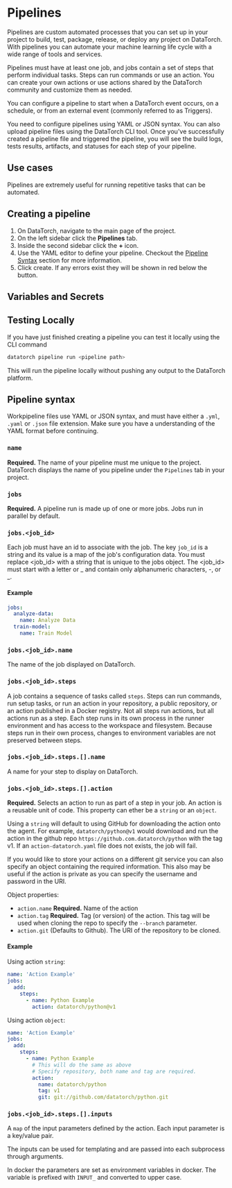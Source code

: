 # Pipelines

Pipelines are custom automated processes that you can set up in your project to
build, test, package, release, or deploy any project on DataTorch. With
pipelines you can automate your machine learning life cycle with a wide range of
tools and services.

Pipelines must have at least one job, and jobs contain a set of steps that
perform individual tasks. Steps can run commands or use an action. You can
create your own actions or use actions shared by the DataTorch community and
customize them as needed.

You can configure a pipeline to start when a DataTorch event occurs, on a
schedule, or from an external event (commonly referred to as Triggers).

You need to configure pipelines using YAML or JSON syntax. You can also upload
pipeline files using the DataTorch CLI tool. Once you've successfully created a
pipeline file and triggered the pipeline, you will see the build logs, tests
results, artifacts, and statuses for each step of your pipeline.

## Use cases

Pipelines are extremely useful for running repetitive tasks that can be automated.

## Creating a pipeline

1. On DataTorch, navigate to the main page of the project.
2. On the left sidebar click the **Pipelines** tab.
3. Inside the second sidebar click the **+** icon.
4. Use the YAML editor to define your pipeline. Checkout the [Pipeline
   Syntax](/agents/pipelines.html#pipeline-syntax) section for more information.
5. Click create. If any errors exist they will be shown in red below the button.

## Variables and Secrets

## Testing Locally

If you have just finished creating a pipeline you can test it locally using the
CLI command

```sh
datatorch pipeline run <pipeline path>
```

This will run the pipeline locally without pushing any output to the DataTorch
platform.

## Pipeline syntax

Workpipeline files use YAML or JSON syntax, and must have either a `.yml`,
`.yaml` or `.json` file extension. Make sure you have a understanding of the
YAML format before continuing.

### `name`

**Required.** The name of your pipeline must me unique to the project. DataTorch
displays the name of you pipeline under the `Pipelines` tab in your project.

### `jobs`

**Required.** A pipeline run is made up of one or more jobs. Jobs run in
parallel by default.

### `jobs.<job_id>`

Each job must have an id to associate with the job. The key `job_id` is a string
and its value is a map of the job's configuration data. You must replace
<job_id> with a string that is unique to the jobs object. The <job_id> must
start with a letter or \_ and contain only alphanumeric characters, -, or \_.

#### Example

```yaml
jobs:
  analyze-data:
    name: Analyze Data
  train-model:
    name: Train Model
```

### `jobs.<job_id>.name`

The name of the job displayed on DataTorch.

### `jobs.<job_id>.steps`

A job contains a sequence of tasks called `steps`. Steps can run commands, run
setup tasks, or run an action in your repository, a public repository, or an
action published in a Docker registry. Not all steps run actions, but all
actions run as a step. Each step runs in its own process in the runner
environment and has access to the workspace and filesystem. Because steps run in
their own process, changes to environment variables are not preserved between
steps.

### `jobs.<job_id>.steps.[].name`

A name for your step to display on DataTorch.

### `jobs.<job_id>.steps.[].action`

**Required.** Selects an action to run as part of a step in your job. An action
is a reusable unit of code. This property can ether be a `string` or an
`object`.

Using a `string` will default to using GitHub for downloading the action onto
the agent. For example, `datatorch/python@v1` would download and run the action
in the github repo `https://github.com.datatorch/python` with the tag v1. If an
`action-datatorch.yaml` file does not exists, the job will fail.

If you would like to store your actions on a different git service you can also
specify an object containing the required information. This also may be useful
if the action is private as you can specify the username and password in the
URI.

Object properties:

- `action.name` **Required.** Name of the action
- `action.tag` **Required.** Tag (or version) of the action. This tag will be
  used when cloning the repo to specify the `--branch` parameter.
- `action.git` (Defaults to Github). The URI of the repository to be cloned.

#### Example

Using action `string`:

```yaml
name: 'Action Example'
jobs:
  add:
    steps:
      - name: Python Example
        action: datatorch/python@v1
```

Using action `object`:

```yaml
name: 'Action Example'
jobs:
  add:
    steps:
      - name: Python Example
        # This will do the same as above
        # Specify repository, both name and tag are required.
        action:
          name: datatorch/python
          tag: v1
          git: git://github.com/datatorch/python.git
```

### `jobs.<job_id>.steps.[].inputs`

A `map` of the input parameters defined by the action. Each input parameter is a
key/value pair.

The inputs can be used for templating and are passed into each subprocess
through arguments.

In docker the parameters are set as environment variables in docker. The
variable is prefixed with `INPUT_` and converted to upper case.
